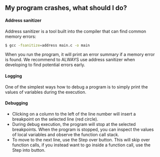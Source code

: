 ## My program crashes, what should I do?
#### Address sanitizer
Address sanitizer is a tool built into the compiler that can find common memory errors:
```bash
$ gcc -fsanitize=address main.c -o main
```
When you run the program, it will print an error summary if a memory error is found.
We recommend to ALWAYS use address sanitizer when developing to find potential errors early.

#### Logging
One of the simplest ways how to debug a program is to simply print the values of variables
during the execution.

#### Debugging
- Clicking on a column to the left of the line number will insert a breakpoint on the
selected line (red circle).
- During debug execution, the program will stop at the selected breakpoints. When the
program is stopped, you can inspect the values of local variables and observe the function
call stack.
- To move to the next line, use the Step over button. This will skip over function calls,
if you instead want to go inside a function call, use the Step into button.
